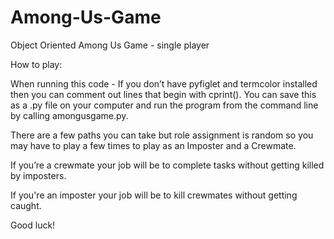 # Among-Us-Game
Object Oriented Among Us Game - single player 


How to play:

When running this code - If you don’t have pyfiglet and termcolor installed then you can comment out lines that begin with cprint(). You can save this as a .py file on your computer and run the program from the command line by calling amongusgame.py. 

There are a few paths you can take but role assignment is random so you may have to play a few times to play as an Imposter and a Crewmate. 

If you’re a crewmate your job will be to complete tasks without getting killed by imposters. 

If you're an imposter your job will be to kill crewmates without getting caught. 

Good luck! 
